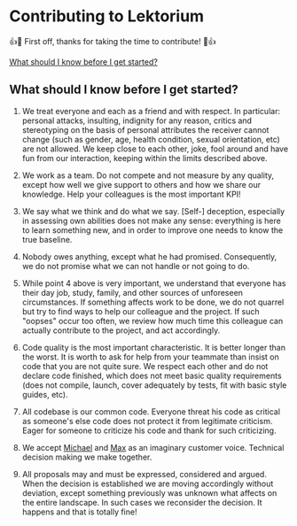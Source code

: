 # Contributing to Lektorium


:+1::tada: First off, thanks for taking the time to contribute! :tada::+1:

[What should I know before I get started?](#what-should-i-know-before-i-get-started)

## What should I know before I get started?
1. We treat everyone and each as a friend and with respect. In particular: personal attacks, insulting, indignity for any reason, critics and stereotyping on the basis of personal attributes the receiver cannot change (such as gender, age, health condition, sexual orientation, etc) are not allowed. We keep close to each other, joke, fool around and have fun from our interaction, keeping within the limits described above.

2. We work as a team. Do not compete and not measure by any quality, except how well we give support to others and how we share our knowledge. Help your colleagues is the most important KPI!

3. We say what we think and do what we say. [Self-] deception, especially in assessing own abilities does not make any sense: everything is here to learn something new, and in order to improve one needs to know the true baseline.

4. Nobody owes anything, except what he had promised. Consequently, we do not promise what we can not handle or not going to do.

5. While point 4 above is very important, we understand that everyone has their day job, study, family, and other  sources of unforeseen circumstances. If something affects work to be done, we do not quarrel but try to find ways to help our colleague and the project. If such "oopses" occur too often, we review how much time this colleague can actually contribute to the project, and act accordingly.

6. Code quality is the most important characteristic. It is better longer than the worst. It is worth to ask for help from your teammate than insist on code that you are not quite sure. We respect each other and do not declare code finished, which does not meet basic quality requirements (does not compile, launch, cover adequately by tests, fit with basic style guides, etc).

7. All codebase is our common code. Everyone threat his code as critical as someone's else code does not protect it from legitimate criticism. Eager for someone to criticize his code and thank for such criticizing.

8. We accept [Michael](https://github.com/mvartanyan) and [Max](https://github.com/jekoff) as an imaginary customer voice. Technical decision making we make together.

9. All proposals may and must be expressed, considered and argued. When the decision is established we are moving accordingly without deviation, except something previously was unknown what affects on the entire landscape. In such cases we reconsider the decision. It happens and that is totally fine!
